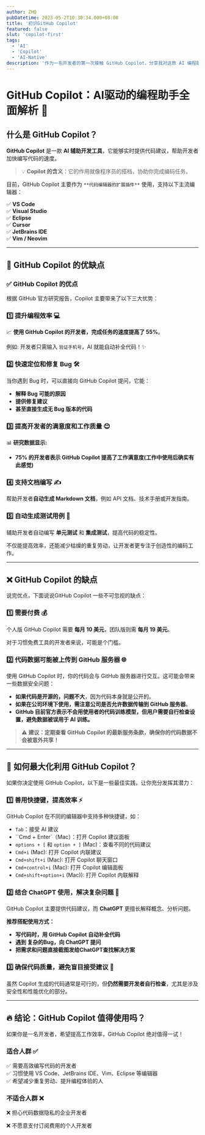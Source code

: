 ```yaml
---
author: ZHQ
pubDatetime: 2023-05-2T10:30:34.000+08:00
title: '初识GitHub Copilot'
featured: false
slut: 'copilot-first'
tags:
  - 'AI'
  - 'Copilot'
  - 'AI-Native'
description: '作为一名开发者的第一次接触 GitHub Copilot，分享我对这款 AI 编程助手的初步认识和使用体验。'
---
```



# GitHub Copilot：AI驱动的编程助手全面解析 🚀

## 什么是 GitHub Copilot？

**GitHub Copilot** 是一款 **AI 辅助开发工具**，它能够实时提供代码建议，帮助开发者加快编写代码的速度。

> 💡 **Copilot 的含义**：它的作用就像程序员的搭档，协助你完成编码任务。

目前，GitHub Copilot 主要作为 `**代码编辑器的扩展插件**` 使用，支持以下主流编辑器：

✅ **VS Code**  
✅ **Visual Studio**  
✅ **Eclipse**  
✅ **Cursor**  
✅ **JetBrains IDE**  
✅ **Vim / Neovim**  

---

## 🎯 GitHub Copilot 的优缺点

### ✅ GitHub Copilot 的优点

根据 GitHub 官方研究报告，Copilot 主要带来了以下三大优势：

### 1️⃣ 提升编程效率 💻

📈 **使用 GitHub Copilot 的开发者，完成任务的速度提高了 55%**。

例如: 开发者只需输入 `验证手机号`，AI 就能自动补全代码！✨

### 2️⃣ 快速定位和修复 Bug 🛠️

当你遇到 Bug 时，可以直接向 GitHub Copilot 提问，它能：

- **解释 Bug 可能的原因**
- **提供修复建议**
- **甚至直接生成无 Bug 版本的代码**

### 3️⃣ 提高开发者的满意度和工作质量 😊

📊 **研究数据显示:**
- **75% 的开发者表示 GitHub Copilot 提高了工作满意度(工作中使用后确实有此感觉)**

### 4️⃣ 支持文档编写 ✍️

帮助开发者**自动生成 Markdown 文档**，例如 API 文档、技术手册或开发指南。

### 5️⃣ 自动生成测试用例 🧪

辅助开发者自动编写 **单元测试** 和 **集成测试**，提高代码的稳定性。

不仅能提高效率，还能减少枯燥的重复劳动，让开发者更专注于创造性的编码工作。

---

## ❌ GitHub Copilot 的缺点

说完优点，下面说说GitHub Copilot 一些不可忽视的缺点：

### 1️⃣ 需要付费 💰

个人版 GitHub Copilot 需要 **每月 10 美元**，团队版则需 **每月 19 美元**。

对于习惯免费工具的开发者来说，可能是个门槛。

### 2️⃣ 代码数据可能被上传到 GitHub 服务器 🌐

使用 GitHub Copilot 时，你的代码会与 GitHub 服务器进行交互。这可能会带来一些数据安全问题：

- **如果代码是开源的，问题不大**，因为代码本身就是公开的。
- **如果在公司环境下使用，需注意公司是否允许数据传输到 GitHub 服务器**。
- **GitHub 目前官方表示不会用使用者的代码训练模型，但用户需要自行检查设置，避免数据被误用于 AI 训练。**

> ⚠️ **建议：定期查看 GitHub Copilot 的最新服务条款，确保你的代码数据不会被意外共享！**

---

## 🎯 如何最大化利用 GitHub Copilot？

如果你决定使用 GitHub Copilot，以下是一些最佳实践，让你充分发挥其潜力：

### **1️⃣ 善用快捷键，提高效率** ⚡

GitHub Copilot 在不同的编辑器中支持多种快捷键，如：

- `Tab`：接受 AI 建议
- ``Cmd + Enter`（Mac）：打开 Copilot 建议面板
- `options + [` 和 `option + ]` (Mac)：查看不同的代码建议
- `Cmd+i` (Mac): 打开 Copilot 内联建议
- `Cmd+shift+i` (Mac): 打开 Copilot 聊天窗口
- `Cmd+control+i` (Mac): 打开 Copilot 编辑面板
- `Cmd+shift+option+i` (Mac)): 打开 Copilot 内联解释

### **2️⃣ 结合 ChatGPT 使用，解决复杂问题** 🤖

GitHub Copilot 主要提供代码建议，而 **ChatGPT** 更擅长解释概念、分析问题。

**推荐搭配使用方式：**
- **写代码时，用 GitHub Copilot 自动补全代码**
- **遇到 复杂的Bug，向 ChatGPT 提问**
- **把需求和问题直接截图发给ChatGPT查找解决方案**

### **3️⃣ 确保代码质量，避免盲目接受建议** 🧐

虽然 Copilot 生成的代码通常是可行的，但**仍然需要开发者自行检查**，尤其是涉及安全性和性能优化的部分。

---

## 🔥 结论：GitHub Copilot 值得使用吗？

如果你是一名开发者，希望提高工作效率，GitHub Copilot 绝对值得一试！

### **适合人群** ✅
✅ 需要高效编写代码的开发者  
✅ 习惯使用 VS Code、JetBrains IDE、Vim、Eclipse 等编辑器  
✅ 希望减少重复劳动、提升编程体验的人  

### **不适合人群** ❌
❌ 担心代码数据隐私的企业开发者  

❌ 不愿意支付订阅费用的个人开发者  
